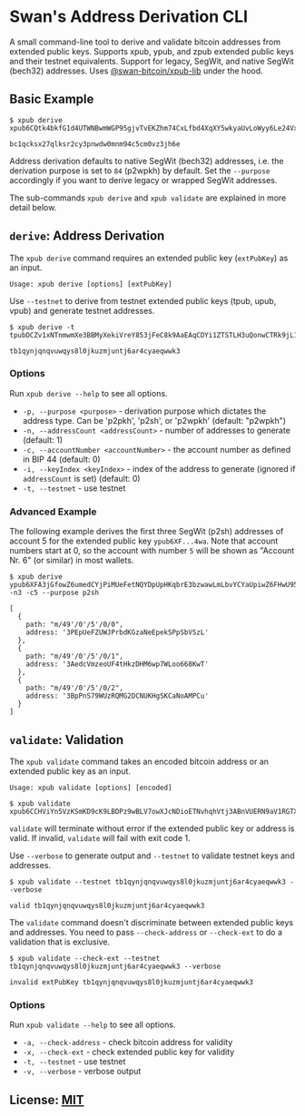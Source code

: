 # Swan's Address Derivation CLI

A small command-line tool to derive and validate bitcoin addresses from
extended public keys. Supports xpub, ypub, and zpub extended public keys and
their testnet equivalents. Support for legacy, SegWit, and native SegWit
(bech32) addresses. Uses [@swan-bitcoin/xpub-lib](https://www.npmjs.com/package/@swan-bitcoin/xpub-lib) under the hood.

## Basic Example

```
$ xpub derive xpub6CQtk4bkfG1d4UTWNBwmWGP95gjvTvEKZhm74CxLfbd4XqXY5wkyaUvLoWyy6Le24VxCqg2nASLu2xhNaDh5FhFDf8ndUUgbm8q1VDqCipy

bc1qcksx27qlksr2cy3pnwdw0mnm94c5cm0vz3jh6e
```

Address derivation defaults to native SegWit (bech32) addresses, i.e. the
derivation purpose is set to `84` (p2wpkh) by default. Set the `--purpose`
accordingly if you want to derive legacy or wrapped SegWit addresses.

The sub-commands `xpub derive` and `xpub validate` are explained in more detail below.

## `derive`: Address Derivation

The `xpub derive` command requires an extended public key (`extPubKey`) as an input.

```
Usage: xpub derive [options] [extPubKey]
```

Use `--testnet` to derive from testnet extended public keys (tpub, upub, vpub) and generate testnet addresses.

```
$ xpub derive -t tpubDCZv1xNTnmwmXe3BBMyXekiVreY853jFeC8k9AaEAqCDYi1ZTSTLH3uQonwCTRk9jL1SFu1cLNbDY76YtcDR8n2inSMwBEAdZs37EpYS9px

tb1qynjqnqvuwqys8l0jkuzmjuntj6ar4cyaeqwwk3
```

### Options

Run `xpub derive --help` to see all options.

- `-p, --purpose <purpose>` - derivation purpose which dictates the address type. Can be 'p2pkh', 'p2sh', or 'p2wpkh' (default: "p2wpkh")
- `-n, --addressCount <addressCount>` - number of addresses to generate (default: 1)
- `-c, --accountNumber <accountNumber>` - the account number as defined in BIP 44 (default: 0)
- `-i, --keyIndex <keyIndex>` - index of the address to generate (ignored if `addressCount` is set) (default: 0)
- `-t, --testnet` - use testnet

### Advanced Example

The following example derives the first three SegWit (p2sh) addresses of account 5 for the extended public key `ypub6XF...4wa`. Note that account numbers start at 0, so the account with number `5` will be shown as "Account Nr. 6" (or similar) in most wallets.

```
$ xpub derive ypub6XFA3jGfowZ6umedCYjPiMUeFetNQYDpUpHKqbrE3bzwawLmLbvYCYaUpiwZ6FHwU951b9dLd6hSvFJwHv763vvpXUV44PW62rtesm5g4wa -n3 -c5 --purpose p2sh

[
  {
    path: "m/49'/0'/5'/0/0",
    address: '3PEpUeFZUWJPrbdKGzaNeEpekSPpSbVSzL'
  },
  {
    path: "m/49'/0'/5'/0/1",
    address: '3AedcVmzeoUF4tHkzDHM6wp7WLoo668KwT'
  },
  {
    path: "m/49'/0'/5'/0/2",
    address: '3BpPnS79WUzRQMG2DCNUKHgSKCaNoAMPCu'
  }
]
```

## `validate`: Validation

The `xpub validate` command takes an encoded bitcoin address or an extended public key as an input.

```
Usage: xpub validate [options] [encoded]
```

```
$ xpub validate xpub6CCHViYn5VzKSmKD9cK9LBDPz9wBLV7owXJcNDioETNvhqhVtj3ABnVUERN9aV1RGTX9YpyPHnC4Ekzjnr7TZthsJRBiXA4QCeXNHEwxLab
```

`validate` will terminate without error if the extended public key or address is
valid. If invalid, `validate` will fail with exit code 1. 

Use `--verbose` to generate output and `--testnet` to validate testnet keys and addresses.

```
$ xpub validate --testnet tb1qynjqnqvuwqys8l0jkuzmjuntj6ar4cyaeqwwk3 --verbose

valid tb1qynjqnqvuwqys8l0jkuzmjuntj6ar4cyaeqwwk3
```

The `validate` command doesn't discriminate between extended public keys and addresses. You need to pass `--check-address` or `--check-ext` to do a validation that is exclusive.

```
$ xpub validate --check-ext --testnet tb1qynjqnqvuwqys8l0jkuzmjuntj6ar4cyaeqwwk3 --verbose

invalid extPubKey tb1qynjqnqvuwqys8l0jkuzmjuntj6ar4cyaeqwwk3
```

### Options

Run `xpub validate --help` to see all options.

- `-a, --check-address` - check bitcoin address for validity
- `-x, --check-ext` - check extended public key for validity
- `-t, --testnet` - use testnet
- `-v, --verbose` - verbose output

## License: [MIT](./LICENSE.md)
